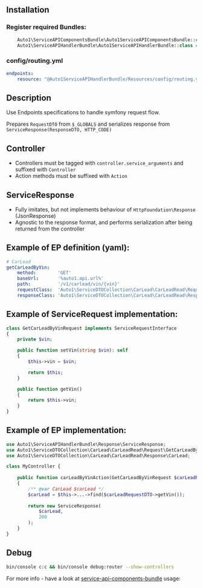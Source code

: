 ## Installation

### Register required Bundles:
```php
    Auto1\ServiceAPIComponentsBundle\Auto1ServiceAPIComponentsBundle::class => ['all' => true],
    Auto1\ServiceAPIHandlerBundle\Auto1ServiceAPIHandlerBundle::class => ['all' => true],
```

### config/routing.yml
```yaml
endpoints:
    resource: "@Auto1ServiceAPIHandlerBundle/Resources/config/routing.yml"
```

## Description
Use Endpoints specifications to handle symfony request flow.

Prepares `RequestDTO` from `$_GLOBALS` and serializes response from `ServiceResponse(ResponseDTO, HTTP_CODE)`

## Controller
* Controllers must be tagged with `controller.service_arguments` and suffixed with `Controller`
* Action methods must be suffixed with `Action`

## ServiceResponse
* Fully imitates, but not implements behaviour of `HttpFoundation\Response` (JsonResponse)
* Agnostic to the response format, and performs serialization after being returned from the controller

## Example of EP definition (yaml): 
```yaml
# CarLead
getCarLeadByVin:
    method:        'GET'
    baseUrl:       '%auto1.api.url%'
    path:          '/v1/carlead/vin/{vin}'
    requestClass:  'Auto1\ServiceDTOCollection\CarLead\CarLeadRead\Request\GetCarLeadByVinRequest'
    responseClass: 'Auto1\ServiceDTOCollection\CarLead\CarLeadRead\Response\CarLead'
```

## Example of ServiceRequest implementation:
```php
class GetCarLeadByVinRequest implements ServiceRequestInterface
{
    private $vin;

    public function setVin(string $vin): self
    {
        $this->vin = $vin;

        return $this;
    }

    public function getVin()
    {
        return $this->vin;
    }
}
```

## Example of EP implementation: 
```php
use Auto1\ServiceAPIHandlerBundle\Response\ServiceResponse;
use Auto1\ServiceDTOCollection\CarLead\CarLeadRead\Request\GetCarLeadByVinRequest;
use Auto1\ServiceDTOCollection\CarLead\CarLeadRead\Response\CarLead;

class MyController {
   
    public function carLeadByVinAction(GetCarLeadByVinRequest $carLeadRequestDTO): ServiceResponse
    {
        /** @var CarLead $carLead */
        $carLead = $this->...->find($carLeadRequestDTO->getVin());
    
        return new ServiceResponse(
            $carLead,
            200
        );
    }
}
```

## Debug
```bash
bin/console c:c && bin/console debug:router --show-controllers
```

For more info - have a look at [service-api-components-bundle](https://github.com/auto1-oss/service-api-components-bundle) usage:
